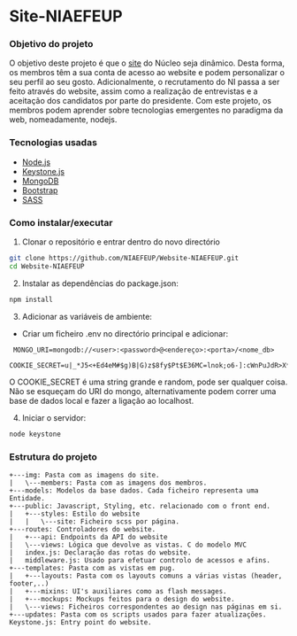 # Site-NIAEFEUP

### Objetivo do projeto

O objetivo deste projeto é que o [site](https://ni.fe.up.pt) do Núcleo seja dinâmico. Desta forma, os membros têm a sua conta de acesso ao website e podem personalizar o seu perfil ao seu gosto. Adicionalmente, o recrutamento do NI passa a ser feito através do website, assim como a realização de entrevistas e a aceitação dos candidatos por parte do presidente. Com este projeto, os membros podem aprender sobre tecnologias emergentes no paradigma da web, nomeadamente, nodejs.

### Tecnologias usadas

* [Node.js](https://nodejs.org/en/])
* [Keystone.js](http://keystonejs.com/)
* [MongoDB](https://www.mongodb.com/)
* [Bootstrap](https://getbootstrap.com/)
* [SASS](http://sass-lang.com/)

### Como instalar/executar

1. Clonar o repositório e entrar dentro do novo directório

  ```bash
  git clone https://github.com/NIAEFEUP/Website-NIAEFEUP.git
  cd Website-NIAEFEUP
  ```

2. Instalar as dependências do package.json:

  ```bash
  npm install
  ```

3. Adicionar as variáveis de ambiente:

* Criar um ficheiro .env no directório principal e adicionar:
```
 MONGO_URI=mongodb://<user>:<password>@<endereço>:<porta>/<nome_db>
 COOKIE_SECRET=u|_*J5<+Ed4eM#$g)B|G)z$8fy$Pt$E36MC=lnok;o6-]:cWnPuJdR>X*Z,bWDO
```
O COOKIE_SECRET é uma string grande e random, pode ser qualquer coisa.
Não se esqueçam do URI do mongo, alternativamente podem correr uma base de dados local e fazer a ligação ao localhost.

4. Iniciar o servidor:

  ```bash
  node keystone
  ```

### Estrutura do projeto

```
+---img: Pasta com as imagens do site.
|   \---members: Pasta com as imagens dos membros.
+---models: Modelos da base dados. Cada ficheiro representa uma Entidade.
+---public: Javascript, Styling, etc. relacionado com o front end.
|   +---styles: Estilo do website
|   |   \---site: Ficheiro scss por página.
+---routes: Controladores do website.
|   +---api: Endpoints da API do website
|   \---views: Lógica que devolve as vistas. C do modelo MVC
|   index.js: Declaração das rotas do website.
|   middleware.js: Usado para efetuar controlo de acessos e afins.
+---templates: Pasta com as vistas em pug.
|   +---layouts: Pasta com os layouts comuns a várias vistas (header, footer,..)
|   +---mixins: UI's auxiliares como as flash messages.
|   +---mockups: Mockups feitos para o design do website.
|   \---views: Ficheiros correspondentes ao design nas páginas em si.
+---updates: Pasta com os scripts usados para fazer atualizações.
Keystone.js: Entry point do website.
```
